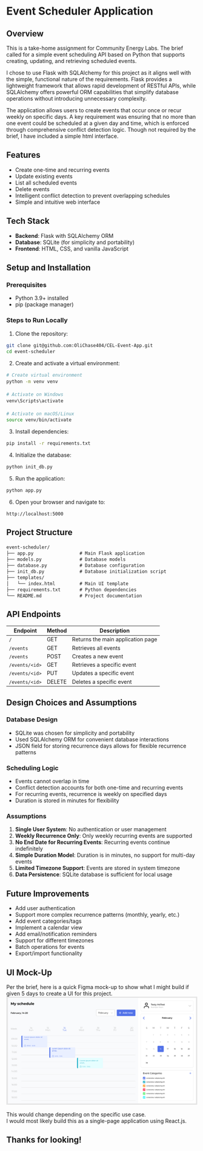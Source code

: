 # Event Scheduler Application

## Overview

This is a take-home assignment for Community Energy Labs. The brief called for a simple event scheduling API based on Python that supports creating, updating, and retrieving scheduled events.

I chose to use Flask with SQLAlchemy for this project as it aligns well with the simple, functional nature of the requirements. Flask provides a lightweight framework that allows rapid development of RESTful APIs, while SQLAlchemy offers powerful ORM capabilities that simplify database operations without introducing unnecessary complexity.

The application allows users to create events that occur once or recur weekly on specific days. A key requirement was ensuring that no more than one event could be scheduled at a given day and time, which is enforced through comprehensive conflict detection logic. Though not required by the brief, I have included a simple html interface.

## Features
- Create one-time and recurring events
- Update existing events 
- List all scheduled events
- Delete events
- Intelligent conflict detection to prevent overlapping schedules
- Simple and intuitive web interface

## Tech Stack
- **Backend**: Flask with SQLAlchemy ORM
- **Database**: SQLite (for simplicity and portability)
- **Frontend**: HTML, CSS, and vanilla JavaScript

## Setup and Installation

### Prerequisites
- Python 3.9+ installed
- pip (package manager)

### Steps to Run Locally

1. Clone the repository:
```bash
git clone git@github.com:OliChase404/CEL-Event-App.git
cd event-scheduler
```

2. Create and activate a virtual environment:
```bash
# Create virtual environment
python -m venv venv

# Activate on Windows
venv\Scripts\activate

# Activate on macOS/Linux
source venv/bin/activate
```

3. Install dependencies:
```bash
pip install -r requirements.txt
```

4. Initialize the database:
```bash
python init_db.py
```

5. Run the application:
```bash
python app.py
```

6. Open your browser and navigate to:
```
http://localhost:5000
```

## Project Structure
```
event-scheduler/
├── app.py                 # Main Flask application
├── models.py              # Database models
├── database.py            # Database configuration
├── init_db.py             # Database initialization script
├── templates/
│   └── index.html         # Main UI template
├── requirements.txt       # Python dependencies
└── README.md              # Project documentation
```

## API Endpoints

| Endpoint | Method | Description |
|----------|--------|-------------|
| `/` | GET | Returns the main application page |
| `/events` | GET | Retrieves all events |
| `/events` | POST | Creates a new event |
| `/events/<id>` | GET | Retrieves a specific event |
| `/events/<id>` | PUT | Updates a specific event |
| `/events/<id>` | DELETE | Deletes a specific event |

## Design Choices and Assumptions

### Database Design
- SQLite was chosen for simplicity and portability
- Used SQLAlchemy ORM for convenient database interactions
- JSON field for storing recurrence days allows for flexible recurrence patterns

### Scheduling Logic
- Events cannot overlap in time
- Conflict detection accounts for both one-time and recurring events
- For recurring events, recurrence is weekly on specified days
- Duration is stored in minutes for flexibility

### Assumptions
1. **Single User System**: No authentication or user management
2. **Weekly Recurrence Only**: Only weekly recurring events are supported
3. **No End Date for Recurring Events**: Recurring events continue indefinitely
4. **Simple Duration Model**: Duration is in minutes, no support for multi-day events
5. **Limited Timezone Support**: Events are stored in system timezone
6. **Data Persistence**: SQLite database is sufficient for local usage

## Future Improvements
- Add user authentication
- Support more complex recurrence patterns (monthly, yearly, etc.)
- Add event categories/tags
- Implement a calendar view
- Add email/notification reminders
- Support for different timezones
- Batch operations for events
- Export/import functionality

## UI Mock-Up
Per the brief, here is a quick Figma mock-up to show what I might build if given 5 days to create a UI for this project.
![Event Scheduler Interface](Scheduler-UI-Mockup.png)

This would change depending on the specific use case.  
I would most likely build this as a single-page application using React.js.

## Thanks for looking!